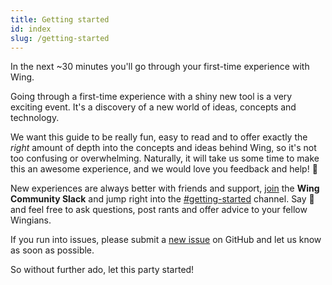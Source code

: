 ```yaml
---
title: Getting started 
id: index
slug: /getting-started
---
```


In the next ~30 minutes you'll go through your first-time experience with Wing.

Going through a first-time experience with a shiny new tool is a very exciting
event. It's a discovery of a new world of ideas, concepts and technology.

We want this guide to be really fun, easy to read and to offer exactly the
*right* amount of depth into the concepts and ideas behind Wing, so it's not too
confusing or overwhelming. Naturally, it will take us some time to make this an
awesome experience, and we would love you feedback and help! :pray:

New experiences are always better with friends and support, [join](http://t.winglang.io/slack) 
the **Wing Community Slack** and jump right into the [#getting-started](https://winglang.slack.com/archives/C04BBDQUWQP) 
channel. Say :wave: and feel free to ask questions, post rants and 
offer advice to your fellow Wingians.

If you run into issues, please submit a [new
issue](https://github.com/winglang/wing/issues/new/choose) on GitHub and let us
know as soon as possible.

So without further ado, let this party started!
